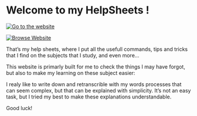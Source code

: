 # Welcome to my HelpSheets !

[![Go to the website](https://github.com/mlhoutel/SigmaHelpSheets/blob/master/screenshot.png)](https://www.sigma-help-sheets.ml)

<a href="https://www.sigma-help-sheets.ml" align="center"><img alt="Browse Website" src="https://github.com/mlhoutel/SigmaHelpSheets/blob/master/browse_website.png"></a>

That’s my help sheets, where I put all the usefull commands, tips and tricks that I find on the subjects that I study, and even more…

This website is primarly built for me to check the things I may have forgot, but also to make my learning on these subject easier:

I realy like to write down and retranscrible with my words processes that can seem complex, but that can be explained with simplicity. It’s not an easy task, but I tried my best to make these explanations understandable.

Good luck!
